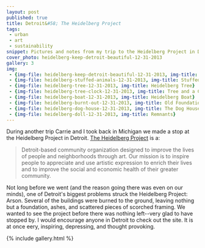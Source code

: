 ```yaml
---
layout: post
published: true
title: Detroit&#58; The Heidelberg Project
tags:
 - urban
 - art
 - sustainability
snippet: Pictures and notes from my trip to the Heidelberg Project in Detroit, Michigan.
cover_photo: heidelberg-keep-detroit-beautiful-12-31-2013
gallery: 3 
img:
 - {img-file: heidelberg-keep-detroit-beautiful-12-31-2013, img-title: Keep Detroit Beautiful}
 - {img-file: heidelberg-stuffed-animals-12-31-2013, img-title: Stuffed Animals}
 - {img-file: heidelberg-tree-12-31-2013, img-title: Heidelberg Tree}
 - {img-file: heidelberg-tree-clock-12-31-2013, img-title: Tree and a Clock}
 - {img-file: heidelberg-boat-12-31-2013, img-title: Heidelberg Boat}
 - {img-file: heidelberg-burnt-out-12-31-2013, img-title: Old Foundations}
 - {img-file: heidelberg-dog-house-12-31-2013, img-title: The Dog House}
 - {img-file: heidelberg-doll-12-31-2013, img-title: Remnants}
---
```

During another trip Carrie and I took back in Michigan we made a stop at the Heidelberg Project in Detroit. [The Heidelberg Project](http://www.heidelberg.org/) is a:

>Detroit-based community organization designed to improve the lives of people and neighborhoods through art. Our mission is to inspire people to appreciate and use artistic expression to enrich their lives and to improve the social and economic health of their greater community.

Not long before we went (and the reason going there was even on our minds), one of Detroit's biggest problems struck the Heidelberg Project: Arson. Several of the buildings were burned to the ground, leaving nothing but a foundation, ashes, and scattered pieces of scorched framing. We wanted to see the project before there was nothing left--very glad to have stopped by. I would encourage anyone in Detroit to check out the site. It is at once eery, inspiring, depressing, and thought provoking.

{% include gallery.html %}